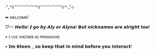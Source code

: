 ‧˚₊꒷꒦︶︶︶︶︶꒷꒦︶︶︶︶︶꒦꒷‧₊˚⊹

 ➥ ᴡᴇʟᴄᴏᴍᴇ!

♡— 𝙃𝙚𝙡𝙡𝙤! 𝙄 𝙜𝙤 𝙗𝙮 𝘼𝙡𝙮 𝙤𝙧 𝘼𝙡𝙮𝙣𝙖! 𝘽𝙪𝙩 𝙣𝙞𝙘𝙠𝙣𝙖𝙢𝙚𝙨 𝙖𝙧𝙚 𝙖𝙡𝙧𝙞𝙜𝙝𝙩 𝙩𝙤𝙤!

• ɪ ᴜꜱᴇ ꜱʜᴇ/ʜᴇʀ ᴀꜱ ᴘʀᴏɴᴏᴜɴꜱ

• 𝗜𝗺 𝟲𝘁𝗲𝗲𝗻 ,, 𝘀𝗼 𝗸𝗲𝗲𝗽 𝘁𝗵𝗮𝘁 𝗶𝗻 𝗺𝗶𝗻𝗱 𝗯𝗲𝗳𝗼𝗿𝗲 𝘆𝗼𝘂 𝗶𝗻𝘁𝗲𝗿𝗮𝗰𝘁!





